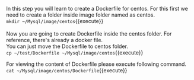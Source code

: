 In this step you will learn to create a Dockerfile for centos.
For this first we need to create a folder inside image folder named as centos.<br>
`mkdir ~/Mysql/image/centos`{{execute}}
<br>
<br>Now you are going to create Dockerfile inside the centos folder.
For reference, there's already a docker file.<br>You can just move the Dockerfile to centos folder.<br>
`cp ~/test/Dockerfile ~/Mysql/image/centos`{{execute}}

For viewing the content of Dockerfile please execute following command.<br>
`cat ~/Mysql/image/centos/Dockerfile`{{execute}}

